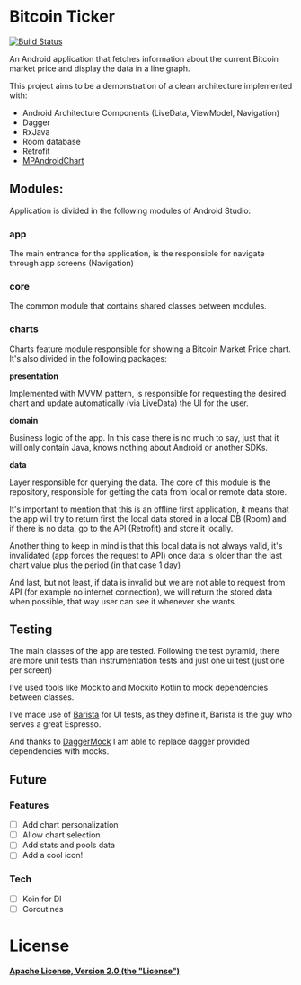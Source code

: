 # Bitcoin Ticker

[![Build Status](https://travis-ci.org/SmasSive/BitcoinTicker.svg?branch=master)](https://travis-ci.org/SmasSive/BitcoinTicker)

An Android application that fetches information about the current Bitcoin market price and display the data in a line graph.

This project aims to be a demonstration of a clean architecture implemented with:
* Android Architecture Components (LiveData, ViewModel, Navigation)
* Dagger
* RxJava
* Room database
* Retrofit
* [MPAndroidChart](https://github.com/PhilJay/MPAndroidChart)

## Modules:

Application is divided in the following modules of Android Studio:

### app
The main entrance for the application, is the responsible for navigate through app screens (Navigation)

### core
The common module that contains shared classes between modules.

### charts
Charts feature module responsible for showing a Bitcoin Market Price chart.
It's also divided in the following packages:

**presentation**

Implemented with MVVM pattern, is responsible for requesting the desired chart and update automatically (via LiveData) the UI for the user.

**domain**

Business logic of the app. In this case there is no much to say, just that it will only contain Java, knows nothing about Android or another SDKs.

**data**

Layer responsible for querying the data. The core of this module is the repository, responsible for getting the data from local or remote data store.

It's important to mention that this is an offline first application, it means that the app will try to return first the local data stored in a local DB (Room) and if there is no data, go to the API (Retrofit) and store it locally.

Another thing to keep in mind is that this local data is not always valid, it's invalidated (app forces the request to API) once data is older than the last chart value plus the period (in that case 1 day)

And last, but not least, if data is invalid but we are not able to request from API (for example no internet connection), we will return the stored data when possible, that way user can see it whenever she wants.

## Testing
The main classes of the app are tested. Following the test pyramid, there are more unit tests than instrumentation tests and just one ui test (just one per screen)

I've used tools like Mockito and Mockito Kotlin to mock dependencies between classes.

I've made use of [Barista](https://github.com/SchibstedSpain/Barista) for UI tests, as they define it, Barista is the guy who serves a great Espresso.

And thanks to [DaggerMock](https://github.com/fabioCollini/DaggerMock) I am able to replace dagger provided dependencies with mocks.

## Future
### Features
- [ ] Add chart personalization
- [ ] Allow chart selection
- [ ] Add stats and pools data
- [ ] Add a cool icon!

### Tech
- [ ] Koin for DI
- [ ] Coroutines

# License
**[Apache License, Version 2.0 (the "License")](LICENSE.txt)**
